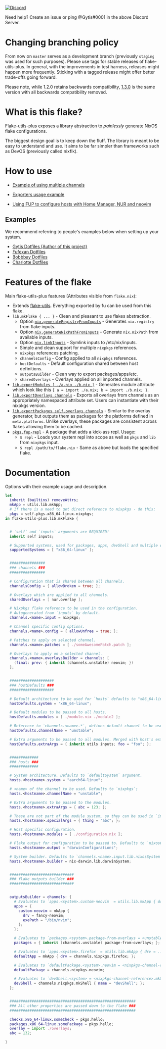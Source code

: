 
[![Discord](https://img.shields.io/discord/568306982717751326.svg?label=&logo=discord&logoColor=ffffff&color=7389D8&labelColor=6A7EC2)](https://discord.com/invite/RbvHtGa)

Need help? Create an issue or ping @Gytis#0001 in the above Discord Server.

# Changing branching policy #
From now on `master` serves as a development branch (previously `staging` was used for such purposes). Please use tags for stable releases of flake-utils-plus.
In general, with the improvements in test harness, releases might happen more frequently. Sticking with a tagged release might offer better trade-offs going forward.

Please note, while 1.2.0 retains backwards compatibility, [1.3.0](https://github.com/gytis-ivaskevicius/flake-utils-plus/releases/tag/v1.3.0) is the same version with all backwards compatibility removed.


# What is this flake? #

Flake-utils-plus exposes a library abstraction to *painlessly* generate NixOS flake configurations.

The biggest design goal is to keep down the fluff. The library is meant to be easy to understand and use. It aims to be far simpler than frameworks such as DevOS (previously called nixflk).

# How to use #

* [Example of using multiple channels](./examples/minimal-multichannel)

* [Exporters usage example](./examples/exporters)

* [Using FUP to configure hosts with Home Manager, NUR and neovim](./examples/home-manager+nur+neovim)

## Examples

We recommend referring to people's examples below when setting up your system.

- [Gytis Dotfiles (Author of this project)](https://github.com/gytis-ivaskevicius/nixfiles/blob/master/flake.nix)
- [Fufexan Dotfiles](https://github.com/fufexan/dotfiles/blob/main/flake.nix)
- [Bobbbay Dotfiles](https://github.com/Bobbbay/dotfiles/blob/master/flake.nix)
- [Charlotte Dotfiles](https://github.com/chvp/nixos-config/blob/master/flake.nix)

# Features of the flake #

Main flake-utils-plus features (Attributes visible from `flake.nix`):
- Extends [flake-utils](https://github.com/numtide/flake-utils). Everything exported by fu can be used from this flake.
- `lib.mkFlake { ... }` - Clean and pleasant to use flakes abstraction.
    - Option [`nix.generateRegistryFromInputs`](./lib/options.nix) - Generates `nix.registry` from flake inputs.
    - Option [`nix.generateNixPathFromInputs`](./lib/options.nix) - Generate `nix.nixPath` from available inputs.
    - Option [`nix.linkInputs`](./lib/options.nix) - Symlink inputs to /etc/nix/inputs.
    - Simple and clean support for multiple `nixpkgs` references.
    - `nixpkgs` references patching.
    - `channelsConfig` - Config applied to all `nixpkgs` references.
    - `hostDefaults` - Default configuration shared between host definitions.
    - `outputsBuilder` - Clean way to export packages/apps/etc.
    - `sharedOverlays` - Overlays applied on all imported channels.
- [`lib.exportModules [ ./a.nix ./b.nix ]`](./lib/exportModules.nix) - Generates module attribute which look like this `{ a = import ./a.nix; b = import ./b.nix; }`.
- [`lib.exportOverlays channels`](./lib/exportOverlays.nix) - Exports all overlays from channels as an appropriately namespaced attribute set. Users can instantiate with their nixpkgs version.
- [`lib.exportPackages self.overlays channels`](./lib/exportPackages.nix) - Similar to the overlay generator, but outputs them as packages for the platforms defined in `meta.platforms`. Unlike overlays, these packages are consistent across flakes allowing them to be cached.
- [`pkgs.fup-repl`](./lib/overlay.nix) - A package that adds a kick-ass repl. Usage:
    - `$ repl` - Loads your system repl into scope as well as `pkgs` and `lib` from `nixpkgs` input.
    - `$ repl /path/to/flake.nix` - Same as above but loads the specified flake.

# Documentation

Options with their example usage and description.

```nix
let
  inherit (builtins) removeAttrs;
  mkApp = utils.lib.mkApp;
  # If there is a need to get direct reference to nixpkgs - do this:
  pkgs = self.pkgs.x86_64-linux.nixpkgs;
in flake-utils-plus.lib.mkFlake {


  # `self` and `inputs` arguments are REQUIRED!
  inherit self inputs;

  # Supported systems, used for packages, apps, devShell and multiple other definitions. Defaults to `flake-utils.lib.defaultSystems`.
  supportedSystems = [ "x86_64-linux" ];


  ################
  ### channels ###
  ################

  # Configuration that is shared between all channels.
  channelsConfig = { allowBroken = true; };

  # Overlays which are applied to all channels.
  sharedOverlays = [ nur.overlay ];

  # Nixpkgs flake reference to be used in the configuration.
  # Autogenerated from `inputs` by default.
  channels.<name>.input = nixpkgs;

  # Channel specific config options.
  channels.<name>.config = { allowUnfree = true; };

  # Patches to apply on selected channel.
  channels.<name>.patches = [ ./someAwesomePatch.patch ];

  # Overlays to apply on a selected channel.
  channels.<name>.overlaysBuilder = channels: [
    (final: prev: { inherit (channels.unstable) neovim; })
  ];


  ####################
  ### hostDefaults ###
  ####################

  # Default architecture to be used for `hosts` defaults to "x86_64-linux".
  hostDefaults.system = "x86_64-linux";

  # Default modules to be passed to all hosts.
  hostDefaults.modules = [ ./module.nix ./module2 ];

  # Reference to `channels.<name>.*`, defines default channel to be used by hosts. Defaults to "nixpkgs".
  hostDefaults.channelName = "unstable";

  # Extra arguments to be passed to all modules. Merged with host's extraArgs.
  hostDefaults.extraArgs = { inherit utils inputs; foo = "foo"; };


  #############
  ### hosts ###
  #############

  # System architecture. Defaults to `defaultSystem` argument.
  hosts.<hostname>.system = "aarch64-linux";

  # <name> of the channel to be used. Defaults to `nixpkgs`;
  hosts.<hostname>.channelName = "unstable";

  # Extra arguments to be passed to the modules.
  hosts.<hostname>.extraArgs = { abc = 123; };

  # These are not part of the module system, so they can be used in `imports` lines without infinite recursion.
  hosts.<hostname>.specialArgs = { thing = "abc"; };

  # Host specific configuration.
  hosts.<hostname>.modules = [ ./configuration.nix ];

  # Flake output for configuration to be passed to. Defaults to `nixosConfigurations`.
  hosts.<hostname>.output = "darwinConfigurations";

  # System builder. Defaults to `channels.<name>.input.lib.nixosSystem`.
  hosts.<hostname>.builder = nix-darwin.lib.darwinSystem;


  #############################
  ### flake outputs builder ###
  #############################


  outputsBuilder = channels: {
    # Evaluates to `apps.<system>.custom-neovim  = utils.lib.mkApp { drv = ...; exePath = ...; };`.
    apps = {
      custom-neovim = mkApp {
        drv = fancy-neovim;
        exePath = "/bin/nvim";
      };
    };

    # Evaluates to `packages.<system>.package-from-overlays = <unstable-nixpkgs-reference>.package-from-overlays`.
    packages = { inherit (channels.unstable) package-from-overlays; };

    # Evaluates to `apps.<system>.firefox  = utils.lib.mkApp { drv = ...; };`.
    defaultApp = mkApp { drv = channels.nixpkgs.firefox; };

    # Evaluates to `defaultPackage.<system>.neovim = <nixpkgs-channel-reference>.neovim`.
    defaultPackage = channels.nixpkgs.neovim;

    # Evaluates to `devShell.<system> = <nixpkgs-channel-reference>.mkShell { name = "devShell"; };`.
    devShell = channels.nixpkgs.mkShell { name = "devShell"; };
  };


  #########################################################
  ### All other properties are passed down to the flake ###
  #########################################################

  checks.x86_64-linux.someCheck = pkgs.hello;
  packages.x86_64-linux.somePackage = pkgs.hello;
  overlay = import ./overlays;
  abc = 132;

}
```
